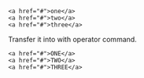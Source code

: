 ```
<a href="#">one</a>
<a href="#">two</a>
<a href="#">three</a>
```

Transfer it into with operator command.

```
<a href="#">ONE</a>
<a href="#">TWO</a>
<a href="#">THREE</a>
```
